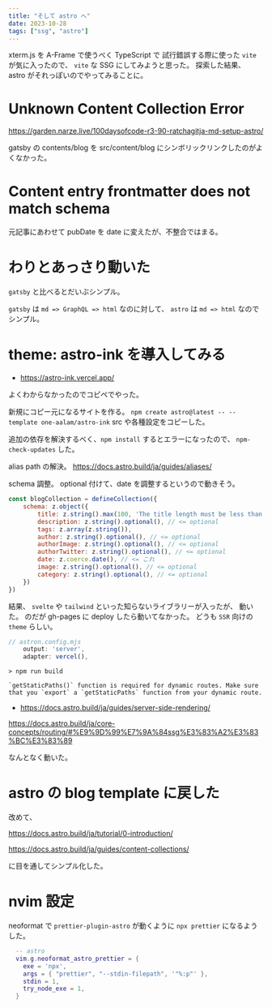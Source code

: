```yaml
---
title: "そして astro へ"
date: 2023-10-28
tags: ["ssg", "astro"]
---
```


xterm.js を A-Frame で使うべく TypeScript で
試行錯誤する際に使った `vite` が気に入ったので、
`vite` な SSG にしてみようと思った。
探索した結果、 astro がそれっぽいのでやってみることに。

# Unknown Content Collection Error

https://garden.narze.live/100daysofcode-r3-90-ratchagitja-md-setup-astro/

gatsby の contents/blog を src/content/blog にシンボリックリンクしたのがよくなかった。

# Content entry frontmatter does not match schema

元記事にあわせて pubDate を date に変えたが、不整合ではまる。

# わりとあっさり動いた

`gatsby` と比べるとだいぶシンプル。

`gatsby` は `md => GraphQL => html` なのに対して、
`astro` は `md => html` なのでシンプル。

# theme: astro-ink を導入してみる

- https://astro-ink.vercel.app/

よくわからなかったのでコピペでやった。

新規にコピー元になるサイトを作る。
`npm create astro@latest -- --template one-aalam/astro-ink` 
src や各種設定をコピーした。

追加の依存を解決するべく、`npm install` するとエラーになったので、
`npm-check-updates` した。

alias path の解決。
https://docs.astro.build/ja/guides/aliases/

schema 調整。
optional 付けて、date を調整するというので動きそう。

```js
const blogCollection = defineCollection({
    schema: z.object({
        title: z.string().max(100, 'The title length must be less than or equal to 100 chars'),
        description: z.string().optional(), // <= optional
        tags: z.array(z.string()),
        author: z.string().optional(), // <= optional
        authorImage: z.string().optional(), // <= optional
        authorTwitter: z.string().optional(), // <= optional
        date: z.coerce.date(), // <= これ
        image: z.string().optional(), // <= optional
        category: z.string().optional(), // <= optional
    })
})
```

結果、 `svelte` や `tailwind` といった知らないライブラリーが入ったが、
動いた。
のだが gh-pages に deploy したら動いてなかった。
どうも `SSR` 向けの `theme` らしい。

```js
// astron.config.mjs
    output: 'server',
    adapter: vercel(),
```

```
> npm run build

`getStaticPaths()` function is required for dynamic routes. Make sure that you `export` a `getStaticPaths` function from your dynamic route.
```

- https://docs.astro.build/ja/guides/server-side-rendering/

https://docs.astro.build/ja/core-concepts/routing/#%E9%9D%99%E7%9A%84ssg%E3%83%A2%E3%83%BC%E3%83%89

なんとなく動いた。

# astro の blog template に戻した

改めて、

https://docs.astro.build/ja/tutorial/0-introduction/

https://docs.astro.build/ja/guides/content-collections/

に目を通してシンプル化した。

# nvim 設定

neoformat で `prettier-plugin-astro` が動くように
`npx prettier` になるようした。

```lua
  -- astro
  vim.g.neoformat_astro_prettier = {
    exe = 'npx',
    args = { "prettier", "--stdin-filepath", '"%:p"' },
    stdin = 1,
    try_node_exe = 1,
  }
```

